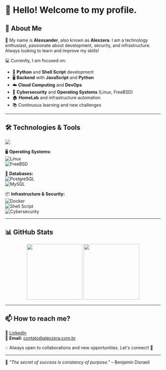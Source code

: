# 👋 Hello! Welcome to my profile.

## 🚀 About Me  
👋 My name is **Alexsander**, also known as **Alexzera**. I am a technology enthusiast, passionate about development, security, and infrastructure. Always looking to learn and improve my skills!

💻 Currently, I am focused on:  
- 🐍 **Python** and **Shell Script** development  
- 🖥️ **Backend** with **JavaScript** and **Python**  
- ☁️ **Cloud Computing** and **DevOps**  
- 🔐 **Cybersecurity** and **Operating Systems** (Linux, FreeBSD)  
- 🏠 **HomeLab** and infrastructure automation  
- 📚 Continuous learning and new challenges  

---

## 🛠️ Technologies & Tools  
<div style="display: flex; flex-wrap: wrap;">
  <img src="https://skillicons.dev/icons?i=linux,bash,python,nodejs,postgres,mysql,docker,git,github,aws" />
</div>

🖥️ **Operating Systems:**  
![Linux](https://img.shields.io/badge/Linux-FCC624?style=for-the-badge&logo=linux&logoColor=black)  
![FreeBSD](https://img.shields.io/badge/FreeBSD-AB2B28?style=for-the-badge&logo=freebsd&logoColor=white)  

💾 **Databases:**  
![PostgreSQL](https://img.shields.io/badge/PostgreSQL-336791?style=for-the-badge&logo=postgresql&logoColor=white)  
![MySQL](https://img.shields.io/badge/MySQL-4479A1?style=for-the-badge&logo=mysql&logoColor=white)  

📦 **Infrastructure & Security:**  
![Docker](https://img.shields.io/badge/Docker-2496ED?style=for-the-badge&logo=docker&logoColor=white)  
![Shell Script](https://img.shields.io/badge/Shell_Script-4EAA25?style=for-the-badge&logo=gnu-bash&logoColor=white)  
![Cybersecurity](https://img.shields.io/badge/Cybersecurity-000000?style=for-the-badge&logo=kalilinux&logoColor=white)  

---

## 📊 GitHub Stats  
<div align="center">
  <img height="180em" src="https://github-readme-stats.vercel.app/api?username=Alexzerabr&show_icons=true&theme=tokyonight" />
  <img height="180em" src="https://github-readme-streak-stats.herokuapp.com/?user=Alexzerabr&theme=tokyonight" />
</div>

---

## 📫 How to reach me?  
🔗 [LinkedIn](https://www.linkedin.com/in/alexsanderdsilva/)  
📧 **Email:** contato@alexzera.com.br  

💡 Always open to collaborations and new opportunities. Let's connect! 🚀  

---

🔹 *"The secret of success is constancy of purpose."* – Benjamin Disraeli  

